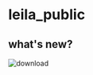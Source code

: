 # leila_public
## what's new?

![download](https://github.com/user-attachments/assets/f03d2fa7-c42c-4df9-b25f-0c869f1d17f4)
